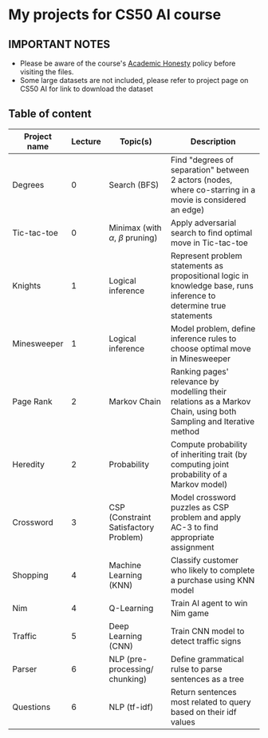 # My projects for CS50 AI course

## IMPORTANT NOTES
- Please be aware of the course's [Academic Honesty](https://cs50.harvard.edu/ai/2020/honesty/) policy before visiting the files.
- Some large datasets are not included, please refer to project page on CS50 AI for link to download the dataset

## Table of content

| Project name  | Lecture |Topic(s)    |   Description|
|---------------|---|-------------|--------------|
| Degrees       |0  |Search (BFS) |Find "degrees of separation" between 2 actors (nodes, where co-starring in a movie is considered an edge)|
| Tic-tac-toe   |0  |Minimax (with $\alpha$, $\beta$ pruning)|Apply adversarial search to find optimal move in Tic-tac-toe  |
|Knights        |1  | Logical inference  | Represent problem statements as propositional logic in knowledge base, runs inference to determine true statements|  
|Minesweeper    |1  |Logical inference| Model problem, define inference rules to choose optimal move in Minesweeper|
|Page Rank      |2  |Markov Chain|Ranking pages' relevance by modelling their relations as a Markov Chain, using both Sampling and Iterative method|
|Heredity       |2  |Probability|Compute probability of inheriting trait (by computing joint probability of a Markov model)|
|Crossword      |3  |CSP (Constraint Satisfactory Problem)|Model crossword puzzles as CSP problem and apply AC-3 to find appropriate assignment|
|Shopping       |4  |Machine Learning (KNN)|Classify customer who likely to complete a purchase using KNN model|
|Nim            |4  |Q-Learning|Train AI agent to win Nim game|
|Traffic        |5  |Deep Learning (CNN)|Train CNN model to detect traffic signs|
|Parser         |6  |NLP (pre-processing/ chunking)|Define grammatical rulse to parse sentences as a tree|
|Questions      |6  |NLP (tf-idf)|Return sentences most related to query based on their idf values|


